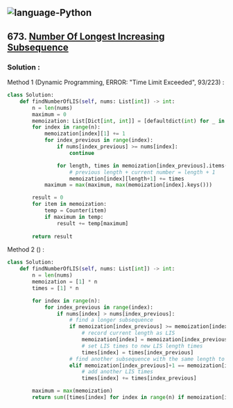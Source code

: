 ![language-Python](https://img.shields.io/badge/%20-Python-ffd43b?style=for-the-badge&logo=PYTHON)
---

## 673. [Number Of Longest Increasing Subsequence](https://leetcode.com/problems/number-of-longest-increasing-subsequence)

### Solution :

Method 1 (Dynamic Programming, ERROR: "Time Limit Exceeded", 93/223) :
```python
class Solution:
    def findNumberOfLIS(self, nums: List[int]) -> int:
        n = len(nums)
        maximum = 0
        memoization: List[Dict[int, int]] = [defaultdict(int) for _ in range(n)]
        for index in range(n):
            memoization[index][1] += 1
            for index_previous in range(index):
                if nums[index_previous] >= nums[index]:
                    continue

                for length, times in memoization[index_previous].items():
                    # previous length + current number = length + 1
                    memoization[index][length+1] += times
            maximum = max(maximum, max(memoization[index].keys()))

        result = 0
        for item in memoization:
            temp = Counter(item)
            if maximum in temp:
                result += temp[maximum]
        
        return result
```

Method 2 () :
```python
class Solution:
    def findNumberOfLIS(self, nums: List[int]) -> int:
        n = len(nums)
        memoization = [1] * n
        times = [1] * n

        for index in range(n):
            for index_previous in range(index):
                if nums[index] > nums[index_previous]:
                    # find a longer subsequence
                    if memoization[index_previous] >= memoization[index]:
                        # record current length as LIS
                        memoization[index] = memoization[index_previous] + 1
                        # set LIS times to new LIS length times
                        times[index] = times[index_previous]
                    # find another subsequence with the same length to current LIS
                    elif memoization[index_previous]+1 == memoization[index]:
                        # add another LIS times
                        times[index] += times[index_previous]

        maximum = max(memoization)
        return sum([times[index] for index in range(n) if memoization[index] == maximum])
```
